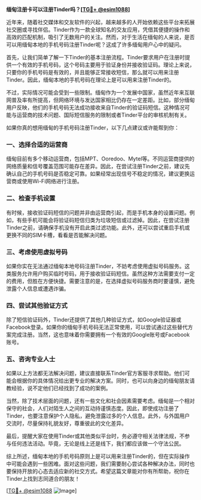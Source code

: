**缅甸注册卡可以注册Tinder吗？[[TG💪+ @esim1088](https://t.me/s/esim1088)]**

近年来，随着社交媒体和交友软件的兴起，越来越多的人开始依赖这些平台来拓展社交圈或寻找伴侣。Tinder作为一款全球知名的交友应用，凭借其便捷的操作和高效的匹配机制，吸引了无数用户的关注。然而，对于生活在缅甸的人来说，是否可以用缅甸本地的手机号码注册Tinder呢？这成了许多缅甸用户心中的疑问。

首先，让我们简单了解一下Tinder的基本注册流程。Tinder要求用户在注册时提供一个有效的手机号码，这个号码主要用于验证身份并接收验证码。理论上来说，只要你的手机号码是有效的，并且能够正常接收短信，那么就可以用来注册Tinder。因此，缅甸本地的手机号码在理论上是可以用来注册Tinder的。

不过，实际情况可能会受到一些限制。缅甸作为一个发展中国家，虽然近年来互联网普及率有所提高，但网络环境与发达国家相比仍存在一定差距。比如，部分缅甸用户反映，他们的手机号码无法成功接收来自Tinder的验证码短信。这种情况可能与运营商的技术问题、国际短信服务的限制或者Tinder平台的审核机制有关。

如果你真的想用缅甸的手机号码注册Tinder，以下几点建议或许能帮到你：

### 一、选择合适的运营商

缅甸目前有多个移动运营商，包括MPT、Ooredoo、Mytel等。不同运营商提供的网络质量和信号覆盖范围可能存在差异。因此，在尝试注册Tinder之前，建议先确认自己的手机号码是否稳定可靠。如果经常出现信号不稳定的情况，建议更换运营商或使用Wi-Fi网络进行注册。

### 二、检查手机设置

有时候，接收验证码短信的问题并非由运营商引起，而是手机本身的设置问题。例如，有些手机可能会将验证码短信归类为垃圾短信或过滤掉。因此，在尝试注册Tinder之前，请确保手机没有开启此类过滤功能。此外，还可以尝试重启手机或更换不同的SIM卡槽，看看是否能解决问题。

### 三、考虑使用虚拟号码

如果你实在无法通过缅甸本地号码注册Tinder，不妨考虑使用虚拟号码服务。这类服务允许用户购买临时号码，用于接收验证码短信。虽然这种方法需要支付一定的费用，但胜在方便快捷。需要注意的是，在选择虚拟号码服务商时要谨慎，避免泄露个人信息或遭遇诈骗。

### 四、尝试其他验证方式

除了短信验证码外，Tinder还提供了其他几种验证方式，如Google验证器或Facebook登录。如果你的缅甸手机号码无法正常使用，可以尝试通过这些替代方案完成注册。当然，这也意味着你需要拥有一个有效的Google账号或Facebook账号。

### 五、咨询专业人士

如果以上方法都无法解决问题，建议直接联系Tinder官方客服寻求帮助。他们可能会根据你的具体情况给出更专业的解决方案。同时，也可以向身边的缅甸朋友请教经验，说不定他们已经找到了成功的案例。

当然，除了技术层面的问题，还有一些文化和社会因素需要考虑。缅甸是一个相对保守的社会，人们对陌生人之间的互动持谨慎态度。因此，即使成功注册了Tinder，也要注意保护个人隐私，避免泄露过多的个人信息。此外，与外国用户交流时，尽量保持礼貌友好，尊重彼此的文化差异。

最后，提醒大家在使用Tinder或其他类似平台时，务必遵守相关法律法规，不参与任何违法活动。毕竟，无论是线上还是线下，我们都应该做一个守法公民。

综上所述，缅甸本地的手机号码原则上是可以用来注册Tinder的，但在实际操作中可能会遇到一些困难。面对这些问题，我们需要耐心尝试各种解决办法，同时也要保持开放的心态去适应新的社交方式。希望这篇文章能对你有所帮助，祝你在Tinder上找到志同道合的朋友！

[[TG💪+ @esim1088](https://t.me/s/esim1088) ![Image](https://i.postimg.cc/4NQfJmqS/Snipaste-2025-05-13-00-14-12.png)]
